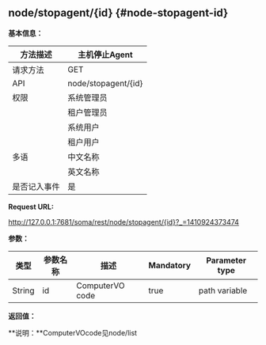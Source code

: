 ## node/stopagent/{id} {#node-stopagent-id}

**基本信息：**

| 方法描述 | 主机停止Agent |
| --- | --- |
| 请求方法 | GET |
| API | node/stopagent/{id} |
| 权限 | 系统管理员 | 是 |
|  | 租户管理员 | 否(只有重启功能) |
|  | 系统用户 | 是 |
|  | 租户用户 | 否 |
| 多语 | 中文名称 | 停止Agent |
|  | 英文名称 | Stop Agent |
| 是否记入事件 | 是 |

**Request URL:**

http://127.0.0.1:7681/soma/rest/node/stopagent/{id}?_=1410924373474

**参数：**

| **类型** | **参数名称** | **描述** | **Mandatory** | **Parameter type** |
| --- | --- | --- | --- | --- |
| String | id | ComputerVO code | true | path variable |

**返回值：**

**说明：**ComputerVOcode见node/list